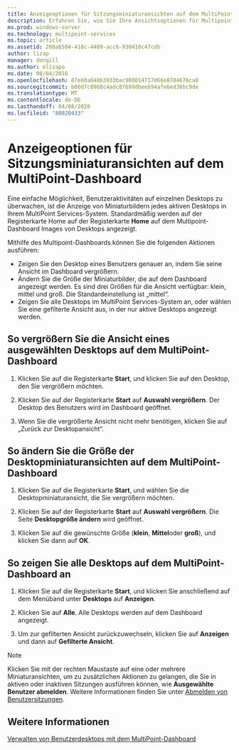 ```yaml
---
title: Anzeigeoptionen für Sitzungsminiaturansichten auf dem MultiPoint-Dashboard
description: Erfahren Sie, wie Sie Ihre Ansichtsoptionen für Multipoint Services anpassen.
ms.prod: windows-server
ms.technology: multipoint-services
ms.topic: article
ms.assetid: 288a6504-418c-4489-acc6-930410c47cdb
author: lizap
manager: dongill
ms.author: elizapo
ms.date: 08/04/2016
ms.openlocfilehash: 87e60a048b3933bac988014717d66e8784676ca8
ms.sourcegitcommit: b00d7c8968c4adc8f699dbee694afe6ed36bc9de
ms.translationtype: MT
ms.contentlocale: de-DE
ms.lasthandoff: 04/08/2020
ms.locfileid: "80820433"
---
```

# <a name="view-options-for-session-thumbnails-in-multipoint-dashboard"></a>Anzeigeoptionen für Sitzungsminiaturansichten auf dem MultiPoint-Dashboard
Eine einfache Möglichkeit, Benutzeraktivitäten auf einzelnen Desktops zu überwachen, ist die Anzeige von Miniaturbildern jedes aktiven Desktops in Ihrem MultiPoint Services-System. Standardmäßig werden auf der Registerkarte Home auf der Registerkarte **Home** auf dem Multipoint-Dashboard Images von Desktops angezeigt.  
  
Mithilfe des Multipoint-Dashboards können Sie die folgenden Aktionen ausführen:  
  
- Zeigen Sie den Desktop eines Benutzers genauer an, indem Sie seine Ansicht im Dashboard vergrößern.  
- Ändern Sie die Größe der Miniaturbilder, die auf dem Dashboard angezeigt werden. Es sind drei Größen für die Ansicht verfügbar: klein, mittel und groß. Die Standardeinstellung ist „mittel“.  
- Zeigen Sie alle Desktops im MultiPoint Services-System an, oder wählen Sie eine gefilterte Ansicht aus, in der nur aktive Desktops angezeigt werden.  
  
## <a name="to-enlarge-the-view-of-a-selected-desktop-in-multipoint-dashboard"></a>So vergrößern Sie die Ansicht eines ausgewählten Desktops auf dem MultiPoint-Dashboard  
  
1.  Klicken Sie auf die Registerkarte **Start**, und klicken Sie auf den Desktop, den Sie vergrößern möchten.  
  
2.  Klicken Sie auf der Registerkarte **Start** auf **Auswahl vergrößern**. Der Desktop des Benutzers wird im Dashboard geöffnet.  
  
3.  Wenn Sie die vergrößerte Ansicht nicht mehr benötigen, klicken Sie auf „Zurück zur Desktopansicht“.  
  
## <a name="to-change-the-size-of-desktop-thumbnails-in-multipoint-dashboard"></a>So ändern Sie die Größe der Desktopminiaturansichten auf dem MultiPoint-Dashboard  
  
1.  Klicken Sie auf die Registerkarte **Start**, und wählen Sie die Desktopminiaturansicht, die Sie vergrößern möchten.  
  
2.  Klicken Sie auf der Registerkarte **Start** auf **Auswahl vergrößern**. Die Seite **Desktopgröße ändern** wird geöffnet.  
  
3.  Klicken Sie auf die gewünschte Größe (**klein**, **Mittel**oder **groß**), und klicken Sie dann auf **OK**.  
  
## <a name="to-show-all-desktops-in-multipoint-dashboard"></a>So zeigen Sie alle Desktops auf dem MultiPoint-Dashboard an  
  
1.  Klicken Sie auf die Registerkarte **Start**, und klicken Sie anschließend auf dem Menüband unter **Desktops** auf **Anzeigen**.  
  
2.  Klicken Sie auf **Alle**. Alle Desktops werden auf dem Dashboard angezeigt.  
  
3.  Um zur gefilterten Ansicht zurückzuwechseln, klicken Sie auf **Anzeigen** und dann auf **Gefilterte Ansicht**.  

>[!NOTE] 
> Klicken Sie mit der rechten Maustaste auf eine oder mehrere Miniaturansichten, um zu zusätzlichen Aktionen zu gelangen, die Sie in aktiven oder inaktiven Sitzungen ausführen können, wie **Ausgewählte Benutzer abmelden**. Weitere Informationen finden Sie unter [Abmelden von Benutzersitzungen](Log-Off-User-Sessions.md).

## <a name="see-also"></a>Weitere Informationen  
[Verwalten von Benutzerdesktops mit dem MultiPoint-Dashboard](Manage-User-Desktops-Using-MultiPoint-Dashboard.md)
